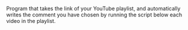 Program that takes the link of your YouTube playlist, and automatically writes the comment you have chosen by running the script below each video in the playlist.
